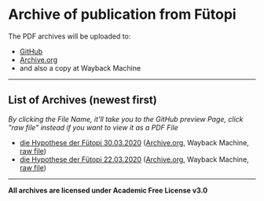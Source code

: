 # Archive of publication from Fütopi

The PDF archives will be uploaded to: 
- [GitHub](https://github.com/wolphoe/archive) 
- [Archive.org](https://archive.org/details/@wolphoe) 
- and also a copy at Wayback Machine

---

## List of Archives (newest first)

*By clicking the File Name, it'll take you to the GitHub preview Page, click "raw file" instead if you want to view it as a PDF File*

- [die Hypothese der Fütopi 30.03.2020](https://github.com/wolphoe/archive/blob/master/die%20Hypothese%20der%20F%C3%BCtopi.archive-30.03.2020.pdf) ([Archive.org](https://archive.org/details/dieHypothesederFutopi.archive30.03.2020), Wayback Machine, [raw file](https://github.com/wolphoe/archive/raw/master/die%20Hypothese%20der%20F%C3%BCtopi.archive-30.03.2020.pdf))
- [die Hypothese der Fütopi 22.03.2020](https://github.com/wolphoe/archive/blob/master/die%20Hypothese%20der%20F%C3%BCtopi.archive-22.03.2020.pdf) ([Archive.org](https://archive.org/details/dieHypothesederFutopi.archive-22.03.2020), Wayback Machine, [raw file](https://github.com/wolphoe/archive/raw/master/die%20Hypothese%20der%20F%C3%BCtopi.archive-22.03.2020.pdf))

---

**All archives are licensed under Academic Free License v3.0**

